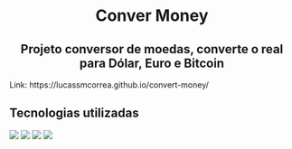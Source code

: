 <h1 align="center">Conver Money</h1>
<h2 align="center">Projeto conversor de moedas, converte o real para Dólar, Euro e Bitcoin</h2>
<p>Link: https://lucassmcorrea.github.io/convert-money/ </p>
<h2>Tecnologias utilizadas</h2>
<img src="https://img.shields.io/badge/HTML5-E34F26?style=for-the-badge&logo=html5&logoColor=white">
<img src="https://img.shields.io/badge/CSS3-1572B6?style=for-the-badge&logo=css3&logoColor=white">
<img src="https://img.shields.io/badge/JavaScript-F7DF1E?style=for-the-badge&logo=javascript&logoColor=black">
<img src="https://github.com/LucassMCorrea/convert-money/blob/master/assets/conversor-de-moedas.JPG?raw=true">
